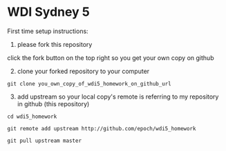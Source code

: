 # WDI Sydney 5

First time setup instructions:

1. please fork this repository

click the fork button on the top right so you get your own copy on github

2. clone your forked repository to your computer

`git clone you_own_copy_of_wdi5_homework_on_github_url`

3. add upstream so your local copy's remote is referring to my repository in github (this repository)

`cd wdi5_homework`  

`git remote add upstream http://github.com/epoch/wdi5_homework`

`git pull upstream master`